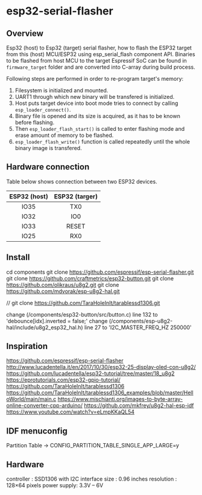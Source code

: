 # esp32-serial-flasher

## Overview

Esp32 (host) to Esp32 (target) serial flasher, how to flash the ESP32 target from this (host) MCU/ESP32 using esp_serial_flash component API.
Binaries to be flashed from host MCU to the target Espressif SoC can be found in `firmware_target` folder and are converted into C-array during build process.

Following steps are performed in order to re-program target's memory:

1. Filesystem is initialized and mounted.
2. UART1 through which new binary will be transfered is initialized.
3. Host puts target device into boot mode tries to connect by calling `esp_loader_connect()`.
4. Binary file is opened and its size is acquired, as it has to be known before flashing.
5. Then `esp_loader_flash_start()` is called to enter flashing mode and erase amount of memory to be flashed.
6. `esp_loader_flash_write()` function is called repeatedly until the whole binary image is transfered.

## Hardware connection

Table below shows connection between two ESP32 devices.

| ESP32 (host) | ESP32 (targer) |
|:------------:|:-------------:|
|    IO35      |      TX0      |
|    IO32      |      IO0      |
|    IO33      |     RESET     |
|    IO25      |      RX0      |


## Install
cd components
git clone https://github.com/espressif/esp-serial-flasher.git
git clone https://github.com/craftmetrics/esp32-button.git
git clone https://github.com/olikraus/u8g2.git
git clone https://github.com/mdvorak/esp-u8g2-hal.git

// git clone https://github.com/TaraHoleInIt/tarablessd1306.git

change (/components/esp32-button/src/button.c) line 132 to 'debounce[idx].inverted = false;'
change (/components/esp-u8g2-hal/include/u8g2_esp32_hal.h) line 27 to 'I2C_MASTER_FREQ_HZ 250000'

## Inspiration

https://github.com/espressif/esp-serial-flasher
http://www.lucadentella.it/en/2017/10/30/esp32-25-display-oled-con-u8g2/
https://github.com/lucadentella/esp32-tutorial/tree/master/18_u8g2
https://eprotutorials.com/esp32-gpio-tutorial/
https://github.com/TaraHoleInIt/tarablessd1306
https://github.com/TaraHoleInIt/tarablessd1306_examples/blob/master/HelloWorld/main/main.c
https://www.mischianti.org/images-to-byte-array-online-converter-cpp-arduino/
https://github.com/mkfrey/u8g2-hal-esp-idf
https://www.youtube.com/watch?v=eLmpKKaQL54

## IDF menuconfig

Partition Table -> CONFIG_PARTITION_TABLE_SINGLE_APP_LARGE=y

## Hardware

controller  : SSD1306 with I2C interface
size        : 0.96 inches
resolution  : 128×64 pixels
power supply: 3.3V – 6V
